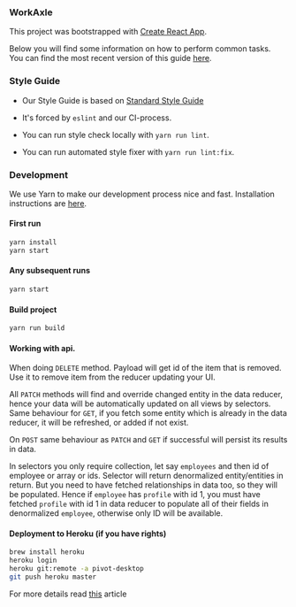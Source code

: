
### WorkAxle

This project was bootstrapped with [Create React App](https://github.com/facebookincubator/create-react-app).

Below you will find some information on how to perform common tasks.<br>
You can find the most recent version of this guide [here](https://github.com/facebookincubator/create-react-app/blob/master/packages/react-scripts/template/README.md).

### Style Guide

- Our Style Guide is based on [Standard Style Guide](https://standardjs.com/rules.html)

- It's forced by `eslint` and our CI-process.

- You can run style check locally with `yarn run lint`.

- You can run automated style fixer with `yarn run lint:fix`.

### Development

We use Yarn to make our development process nice and fast. Installation instructions
are [here](https://yarnpkg.com/lang/en/docs/install/).

#### First run
```bash
yarn install
yarn start
```

#### Any subsequent runs
```bash
yarn start
```

#### Build project
```bash
yarn run build
```

#### Working with api.

When doing `DELETE` method. Payload will get id of the item that is removed.
Use it to remove item from the reducer updating your UI.

All `PATCH` methods will find and override changed entity in the data reducer, hence your data will be automatically updated on all views by selectors.
Same behaviour for `GET`, if you fetch some entity which is already in the data reducer, it will be refreshed, or added if not exist.

On `POST` same behaviour as `PATCH` and `GET` if successful will persist its results in data.

In selectors you only require collection, let say `employees` and then id of employee or array or ids. 
Selector will return denormalized entity/entities in return.
But you need to have fetched relationships in data too, so they will be populated.
Hence if `employee` has `profile` with id 1, you must have fetched `profile` with id 1 in data reducer to populate all of their fields in denormalized `employee`,
otherwise only ID will be available.

#### Deployment to Heroku (if you have rights)
```bash
brew install heroku
heroku login
heroku git:remote -a pivot-desktop
git push heroku master
```

For more details read [this](https://devcenter.heroku.com/articles/git) article
